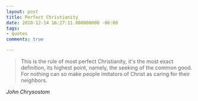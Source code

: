 ```yaml
---
layout: post
title: Perfect Christianity
date: 2010-12-14 16:27:11.000000000 -06:00
tags:
- quotes
comments: true

---
```

<blockquote class="big">This is the rule of most perfect Christianity, it's the most exact definition, its highest point, namely, the seeking of the common  good. For nothing can so make people imitators of Christ as caring for their neighbors.</blockquote>

<cite class="big">John  Chrysostom</cite>





